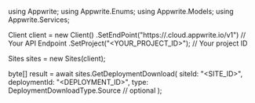 using Appwrite;
using Appwrite.Enums;
using Appwrite.Models;
using Appwrite.Services;

Client client = new Client()
    .SetEndPoint("https://<REGION>.cloud.appwrite.io/v1") // Your API Endpoint
    .SetProject("<YOUR_PROJECT_ID>"); // Your project ID

Sites sites = new Sites(client);

byte[] result = await sites.GetDeploymentDownload(
    siteId: "<SITE_ID>",
    deploymentId: "<DEPLOYMENT_ID>",
    type: DeploymentDownloadType.Source // optional
);